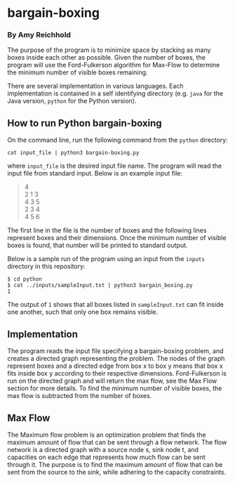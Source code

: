 # bargain-boxing
### By Amy Reichhold

The purpose of the program is to minimize space by stacking as many boxes 
inside each other as possible. Given the number of boxes, the program will 
use the Ford-Fulkerson algorithm for Max-Flow to determine the minimum number 
of visible boxes remaining. 

There are several implementation in various languages. Each implementation
is contained in a self identifying directory (e.g. `java` for the Java version,
`python` for the Python version).

## How to run Python bargain-boxing
On the command line, run the following command from the `python` directory:
```
cat input_file | python3 bargain-boxing.py
```
where `input_file` is the desired input file name.
The program will read the input file from standard input. Below is an example 
input file:
> 4\
> 2 1 3\
> 4 3 5\
> 2 3 4\
> 4 5 6

The first line in the file is the number of boxes and the following lines 
represent boxes and their dimensions. Once the minimum number of visible 
boxes is found, that number will be printed to standard output.

Below is a sample run of the program using an input from the `inputs` 
directory in this repository: 
```
$ cd python
$ cat ../inputs/sampleInput.txt | python3 bargain_boxing.py
1
```
The output of `1` shows that all boxes listed in `sampleInput.txt` can fit 
inside one another, such that only one box remains visible.

## Implementation
The program reads the input file specifying a bargain-boxing problem, and 
creates a directed graph representing the problem. The nodes of the graph 
represent boxes and a directed edge from box x to box y means that box x 
fits inside box y according to their respective dimensions. Ford-Fulkerson 
is run on the directed graph and will return the max flow, see the Max Flow 
section for more details. To find the minimum number of visible boxes, the 
max flow is subtracted from the number of boxes.


## Max Flow
The Maximum flow problem is an optimization problem that finds the maximum 
amount of flow that can be sent through a flow network. The flow network is 
a directed graph with a source node s, sink node t, and capacities on each 
edge that represents how much flow can be sent through it. The purpose is to 
find the maximum amount of flow that can be sent from the source to the sink, 
while adhering to the capacity constraints.
